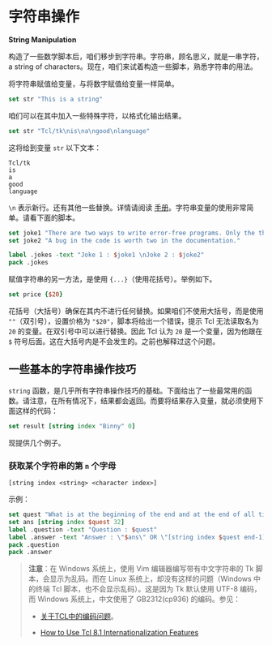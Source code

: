 # 字符串操作

**String Manipulation**

构造了一些数学脚本后，咱们移步到字符串。字符串，顾名思义，就是一串字符，a string of characters。现在，咱们来试着构造一些脚本，熟悉字符串的用法。


将字符串赋值给变量，与将数字赋值给变量一样简单。

```tcl
set str "This is a string"
```

咱们可以在其中加入一些特殊字符，以格式化输出结果。

```tcl
set str "Tcl/tk\nis\na\ngood\nlanguage"
```

这将给到变量 `str` 以下文本：

```console
Tcl/tk
is
a
good
language
```

`\n` 表示新行。还有其他一些替换。详情请阅读 [手册](https://tcl.tk/man/tcl8.2.3/TclCmd/string.html)。字符串变量的使用非常简单。请看下面的脚本。

```tcl
set joke1 "There are two ways to write error-free programs. Only the third one works."
set joke2 "A bug in the code is worth two in the documentation."

label .jokes -text "Joke 1 : $joke1 \nJoke 2 : $joke2"
pack .jokes
```

赋值字符串的另一方法，是使用 `{...}`（使用花括号）。举例如下。


```tcl
set price {$20}
```

花括号（大括号）确保在其内不进行任何替换。如果咱们不使用大括号，而是使用 `""`（双引号），设置价格为 `"$20"`，脚本将给出一个错误，提示 Tcl 无法读取名为 `20` 的变量。在双引号中可以进行替换。因此 Tcl 认为 `20` 是一个变量，因为他跟在 `$` 符号后面。这在大括号内是不会发生的。之前也解释过这个问题。



## 一些基本的字符串操作技巧

`string` 函数，是几乎所有字符串操作技巧的基础。下面给出了一些最常用的函数。请注意，在所有情况下，结果都会返回。而要将结果存入变量，就必须使用下面这样的代码：

```tcl
set result [string index "Binny" 0]
```

现提供几个例子。


### 获取某个字符串的第 `n` 个字母

`[string index <string> <character index>]`


示例：


```tcl
set quest "What is at the beginning of the end and at the end of all time?"
set ans [string index $quest 32]
label .question -text "Question : $quest"
label .answer -text "Answer : \"$ans\" OR \"[string index $quest end-1]\""
pack .question
pack .answer
```

> **注意**：在 Windows 系统上，使用 Vim 编辑器编写带有中文字符串的 Tk 脚本，会显示为乱码。而在 Linux 系统上，却没有这样的问题（Windows 中的终端 Tcl 脚本，也不会显示乱码）。这是因为 Tk 默认使用 UTF-8 编码，而 Windows 系统上，中文使用了 GB2312(cp936) 的编码。参见：
> - [关于TCL中的编码问题](https://blog.csdn.net/lights_joy/article/details/1748448)。
>
> - [How to Use Tcl 8.1 Internationalization Features](https://www.tcl.tk/doc/howto/i18n.html)
